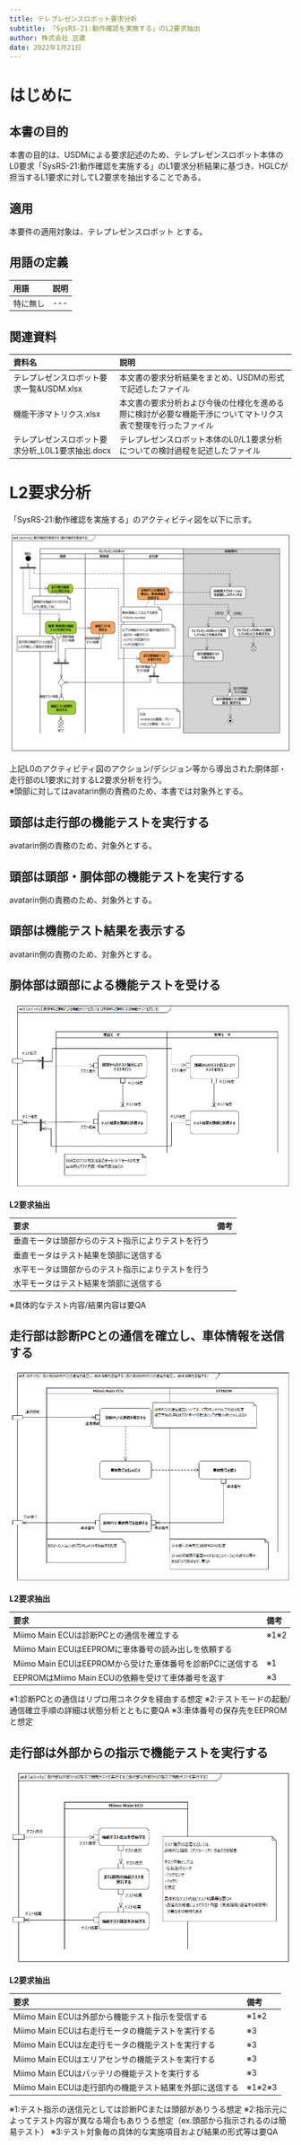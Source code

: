 ```yaml
---
title: テレプレゼンスロボット要求分析
subtitle: 「SysRS-21:動作確認を実施する」のL2要求抽出
author: 株式会社 豆蔵
date: 2022年1月21日
---
```

<!-- ↑表紙ページのための情報 -->

<div style="page-break-before:always"></div>

# はじめに

## 本書の目的

本書の目的は、USDMによる要求記述のため、テレプレゼンスロボット本体のL0要求「SysRS-21:動作確認を実施する」のL1要求分析結果に基づき、HGLCが担当するL1要求に対してL2要求を抽出することである。

## 適用

本要件の適用対象は、テレプレゼンスロボット とする。

## 用語の定義

|用語|説明|
|:---|:---|
|特に無し|---|

## 関連資料

|資料名|説明|
|:---|:---|
|テレプレゼンスロボット要求一覧&USDM.xlsx|本文書の要求分析結果をまとめ、USDMの形式で記述したファイル|
|機能干渉マトリクス.xlsx|本文書の要求分析および今後の仕様化を進める際に検討が必要な機能干渉についてマトリクス表で整理を行ったファイル|
|テレプレゼンスロボット要求分析_L0L1要求抽出.docx|テレプレゼンスロボット本体のL0/L1要求分析についての検討過程を記述したファイル|


<div style="page-break-before:always"></div>

# L2要求分析

「SysRS-21:動作確認を実施する」のアクティビティ図を以下に示す。



![](.images/activity/diagnosis.png)

上記L0のアクティビティ図のアクション/デシジョン等から導出された胴体部・走行部のL1要求に対するL2要求分析を行う。  
※頭部に対してはavatarin側の責務のため、本書では対象外とする。

<div style="page-break-before:always"></div>

## 頭部は走行部の機能テストを実行する

avatarin側の責務のため、対象外とする。

<div style="page-break-before:always"></div>

## 頭部は頭部・胴体部の機能テストを実行する

avatarin側の責務のため、対象外とする。

<div style="page-break-before:always"></div>

## 頭部は機能テスト結果を表示する

avatarin側の責務のため、対象外とする。

<div style="page-break-before:always"></div>

## 胴体部は頭部による機能テストを受ける

![](.images/activity/diagnosis/body-act01.png)

**L2要求抽出**

|要求|備考|
|:---|:---|
|垂直モータは頭部からのテスト指示によりテストを行う||
|垂直モータはテスト結果を頭部に送信する||
|水平モータは頭部からのテスト指示によりテストを行う||
|水平モータはテスト結果を頭部に送信する||
※具体的なテスト内容/結果内容は要QA

<div style="page-break-before:always"></div>

## 走行部は診断PCとの通信を確立し、車体情報を送信する

![](.images/activity/diagnosis/act01.png)

**L2要求抽出**

|要求|備考|
|:---|:---|
|Miimo Main ECUは診断PCとの通信を確立する|※1※2|
|Miimo Main ECUはEEPROMに車体番号の読み出しを依頼する||
|Miimo Main ECUはEEPROMから受けた車体番号を診断PCに送信する|※1|
|EEPROMはMiimo Main ECUの依頼を受けて車体番号を返す|※3|
※1:診断PCとの通信はリプロ用コネクタを経由する想定
※2:テストモードの起動/通信確立手順の詳細は状態分析とともに要QA
※3:車体番号の保存先をEEPROMと想定

<div style="page-break-before:always"></div>

## 走行部は外部からの指示で機能テストを実行する

![](.images/activity/diagnosis/act02.png)

**L2要求抽出**

|要求|備考|
|:---|:---|
|Miimo Main ECUは外部から機能テスト指示を受信する|※1※2|
|Miimo Main ECUは右走行モータの機能テストを実行する|※3|
|Miimo Main ECUは左走行モータの機能テストを実行する|※3|
|Miimo Main ECUはエリアセンサの機能テストを実行する|※3|
|Miimo Main ECUはバッテリの機能テストを実行する|※3|
|Miimo Main ECUは走行部内の機能テスト結果を外部に送信する|※1※2※3|
※1:テスト指示の送信元としては診断PCまたは頭部がありうる想定
※2:指示元によってテスト内容が異なる場合もありうる想定（ex.頭部から指示されるのは簡易テスト）
※3:テスト対象毎の具体的な実施項目および結果の形式等は要QA